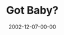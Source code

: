 ---
layout: message
category: message
series: "Got Christmas?"
title: "Got Baby?"
date: 2002-12-07-00-00
message_id: 252
audio: "http://s3.amazonaws.com/crossroads-media/messages/audio/Got%20Baby%20Dec%207-8.mp3"
audio-duration: "38:53"
tag: 
 - christmas
 - jesus
 - mary
 - joseph
 - tome
explicit: false
---